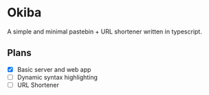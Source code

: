 # Okiba

A simple and minimal pastebin + URL shortener written in typescript.

## Plans
- [x] Basic server and web app 
- [ ] Dynamic syntax highlighting
- [ ] URL Shortener

